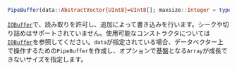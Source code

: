 ```julia
PipeBuffer(data::AbstractVector{UInt8}=UInt8[]; maxsize::Integer = typemax(Int))
```

[`IOBuffer`](@ref)で、読み取りを許可し、追加によって書き込みを行います。シークや切り詰めはサポートされていません。使用可能なコンストラクタについては[`IOBuffer`](@ref)を参照してください。`data`が指定されている場合、データベクター上で操作するための`PipeBuffer`を作成し、オプションで基盤となる`Array`が成長できないサイズを指定します。

